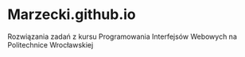# Marzecki.github.io
Rozwiązania zadań z kursu Programowania Interfejsów Webowych na Politechnice Wrocławskiej
